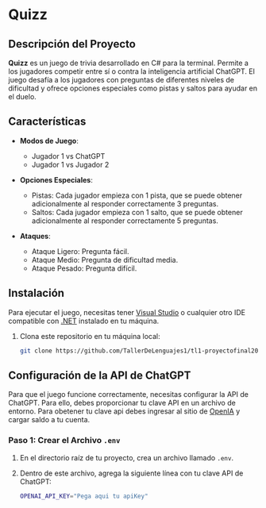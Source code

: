 # Quizz

## Descripción del Proyecto

**Quizz** es un juego de trivia desarrollado en C# para la terminal. Permite a los jugadores competir entre sí o contra la inteligencia artificial ChatGPT. El juego desafía a los jugadores con preguntas de diferentes niveles de dificultad y ofrece opciones especiales como pistas y saltos para ayudar en el duelo.

## Características

- **Modos de Juego**:
  - Jugador 1 vs ChatGPT
  - Jugador 1 vs Jugador 2

- **Opciones Especiales**:
  - Pistas: Cada jugador empieza con 1 pista, que se puede obtener adicionalmente al responder correctamente 3 preguntas.
  - Saltos: Cada jugador empieza con 1 salto, que se puede obtener adicionalmente al responder correctamente 5 preguntas.

- **Ataques**:
  - Ataque Ligero: Pregunta fácil.
  - Ataque Medio: Pregunta de dificultad media.
  - Ataque Pesado: Pregunta difícil.

## Instalación

Para ejecutar el juego, necesitas tener [Visual Studio](https://visualstudio.microsoft.com/) o cualquier otro IDE compatible con [.NET](https://dotnet.microsoft.com/es-es/) instalado en tu máquina. 

1. Clona este repositorio en tu máquina local:

   ```bash
   git clone https://github.com/TallerDeLenguajes1/tl1-proyectofinal2024-teoMunoz99/tree/main
## Configuración de la API de ChatGPT
Para que el juego funcione correctamente, necesitas configurar la API de ChatGPT. Para ello, debes proporcionar tu clave API en un archivo de entorno.
Para obetener tu clave api debes ingresar al sitio de [OpenIA](https://openai.com/api/pricing/) y cargar saldo a tu cuenta.

### Paso 1: Crear el Archivo `.env`

1. En el directorio raíz de tu proyecto, crea un archivo llamado `.env`.

2. Dentro de este archivo, agrega la siguiente línea con tu clave API de ChatGPT:
    ```bash
    OPENAI_API_KEY="Pega aqui tu apiKey"
